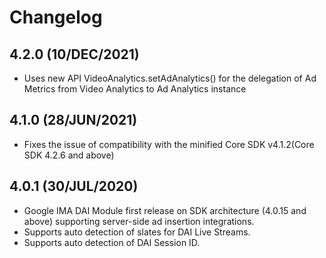 
# Changelog

## 4.2.0 (10/DEC/2021)
* Uses new API VideoAnalytics.setAdAnalytics() for the delegation of Ad Metrics from Video Analytics to Ad Analytics instance

## 4.1.0 (28/JUN/2021)
* Fixes the issue of compatibility with the minified Core SDK v4.1.2(Core SDK 4.2.6 and above)

##  4.0.1 (30/JUL/2020)
* Google IMA DAI Module first release on SDK architecture (4.0.15 and above) supporting server-side ad insertion integrations.
* Supports auto detection of slates for DAI Live Streams.
* Supports auto detection of DAI Session ID.
